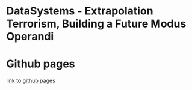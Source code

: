 # DataSystems - Extrapolation Terrorism, Building a Future Modus Operandi

# Github pages
[link to github pages](https://rushkock.github.io/terrorism_DS/docs/code/html/index.html)
